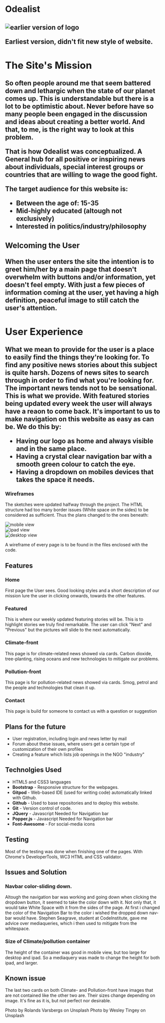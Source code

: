 <h1>Odealist<h2>
  <div><img src="assets/images/new-odealist.png" alt="earlier version of logo" ><p>Earliest version, didn't fit new style of website.</p></div>
  
<section>
<h2>The Site's Mission</h2>
<p>So often people around me that seem battered down and lethargic when the state of our planet comes up. This is understandable but there is a lot to be optimistic about. Never before have so many people been engaged in the discussion and ideas about creating a better world. And that, to me, is the right way to look at this problem.</p>
<p>That is how Odealist was conceptualized. A General hub for all positive or inspiring news about individuals, special interest groups or countries that are willing to wage the good fight.</p>
<p>The target audience for this website is:<ul>
<li>Between the age of: 15-35</li>
<li>Mid-highly educated (altough not exclusively)</li>
<li>Interested in politics/industry/philosophy</li>
</ul>
</p>
<h3>Welcoming the User</h3>
<p>When the user enters the site the intention is to greet him/her by a main page that doesn't overwhelm with buttons and/or information, yet doesn't feel empty. With just a few pieces of information coming at the user, yet having a high definition, peaceful image to still catch the user's attention. </p>

<h2>User Experience</h2>
<p>What we mean to provide for the user is a place to easily find the things they're looking for. To find any positive news stories about this subject is quite harsh. Dozens of news sites to search through in order to find what you're looking for. The important news tends not to be sensational. 
This is what we provide. With featured stories being updated every week the user will always have a reaon to come back. It's important to us to make navigation on this website as easy as can be. 
We do this by: <ul>
<li>Having our logo as home and always visible and in the same place.</li>
<li>Having a crystal clear navigation bar with a smooth green colour to catch the eye.</li>
<li>Having a dropdown on mobiles devices that takes the space it needs.</li>
</ul> </p>
</section>
<h3>Wireframes</h3>
<p>The sketches were updated halfway through the project. 
The HTML structure had too many border issues (White space on the sides) to be considered as sufficient. Thus the plans changed to the ones beneath: </p>
<div><img src="wireframes/wireframes-mobile/introduction-mobile.png" alt="mobile view"></div>
<div><img src="wireframes/wireframes-ipad/introduction-ipad.png" alt="ipad view"></div>
<div><img src="wireframes/wireframes-desktop/introduction.png" alt="desktop view"></div>
<p>A wireframe of every page is to be found in the files enclosed with the code.</p>

<section>
<h2>Features</h2>

<h3>Home</h3>
<p>First page the User sees. Good looking styles and a short description of our mission lure the user in clicking onwards, towards the other features.</p>

<h3>Featured</h3>
<p>This is where our weekly updated featuring stories will be. This is to highlight stories we truly find remarkable. The user can click "Next" and "Previous" but the pictures will slide to the next automatically.</p>

<h3>Climate-front</h3>
<p>This page is for climate-related news showed via cards. Carbon dioxide, tree-planting, rising oceans and new technologies to mitigate our problems.</p>

<h3>Pollution-front</h3>
<p>This page is for pollution-related news showed via cards. Smog, petrol and the people and technologies that clean it up.</p>

<h3>Contact</h3>
<p>This page is build for someone to contact us with a question or suggestion</p>
</section>
<section>
<h2>Plans for the future</h2>
<ul>
<li>User registration, including login and news letter by mail</li>
<li>Forum about these issues, where users get a certain type of customization of their own profiles</li>
<li>Creating a feature which lists job openings in the NGO "industry" </li>
</ul>

<h2>Technolgies Used</h2>
<ul>
<li>HTML5 and CSS3 languages</li>
<li><strong>Bootstrap</strong> - Responsive structure for the webpages. </li>
<li><strong>Gitpod</strong> - Web-based IDE (used for writing code) automatically linked with Github.</li>
<li><strong>Github</strong> - Used to base repositories and to deploy this website.</li>
<li><strong>Git</strong> - Version control of code.</li>
<li><strong>JQuery</strong> - Javascript Needed for Navigation bar</li>
<li><strong>Popper.js</strong> - Javascript Needed for Navigation bar</li>
<li><strong>Font-Awesome</strong> - For social-media icons</li>
</ul>

<section>
<h2>Testing</h2>
<p>Most of the testing was done when finishing one of the pages. With Chrome's DeveloperTools, WC3 HTML and CSS validator.</p>
<h2>Issues and Solution</h2>
<h3>Navbar color-sliding down.</h3>
<p>Altough the navigation bar was working and going down when clicking the dropdown button, it seemed to take the color down with it. Not only that, it would take White Space with it from the sides of the page. At first i changed the color of the Navigation Bar to the color i wished the dropped down nav-bar would have.
 Stephen Seagrave, student at CodeInstitute, gave me advice over mediaqueries, which i then used to mitigate from the whitespace.</p>

<h3>Size of Climate/pollution container</h3>
<p>The height of the container was good in mobile view, but too large for desktop and ipad. So a mediaquery was made to change the height for both ipad, and larger.</p>

 <h2><strong>Known issue</strong></h2>
 <p>The last two cards on both Climate- and Pollution-front have images that are not contained like the other two are. Their sizes change depending on image. It's fine as it is, but not perfect nor desirable.<p>
</section>





























































Photo by Rolands Varsbergs on Unsplash
Photo by Wesley Tingey on Unsplash

